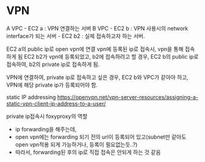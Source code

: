 # VPN

A VPC
    - EC2 a : VPN 연결하는 서버
B VPC
    - EC2 b : VPN 사용시의 network interface가 되는 서버
    - EC2 b2 : 실제 접속하고자 하는 서버.

EC2 a의 public ip로 open vpn에 연결
vpn에 등록된 ip로 접속시, vpn을 통해 접속하게 됨
EC2 b2가 vpn에 등록되었고, b2에 접속하려고 할 경우, EC2 b의 public ip로 접속하여, b2의 private ip로 접속하게 됨.

VPN에 연결하여, private ip로 접속하고 싶은 경우, EC2 b와 VPC가 같아야 하고, VPN에 해당 private ip가 등록되어야 함.

static IP addressing
https://openvpn.net/vpn-server-resources/assigning-a-static-vpn-client-ip-address-to-a-user/


private ip접속시 foxyproxy의 역할
- ip forwarding을 해주는데,
- open vpn에는 forwarding 되기 전의 url이 등록되어 있고(subnet만 같아도 open vpn적용 되게 가능하거나, 등록이 필요없는듯..?)
- 따라서, forwarding된 후의 ip로 직접 접속은 안되게 하는 것 같음


